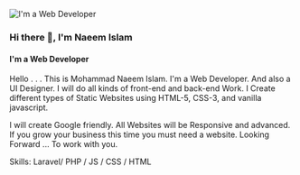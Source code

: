 ![I'm a Web Developer](https://arturssmirnovs.github.io/github-profile-readme-generator/images/banner.png)

### Hi there 👋, I'm Naeem Islam
#### I'm a Web Developer


Hello . . . This is Mohammad Naeem Islam. I'm a Web Developer. And also a UI Designer. I will do all kinds of front-end and back-end Work. I Create different types of Static Websites using HTML-5, CSS-3, and vanilla javascript.

I will create Google friendly. All Websites will be Responsive and advanced. If you grow your business this time you must need a website.
Looking Forward ... To work with you.

Skills: Laravel/ PHP / JS / CSS / HTML
